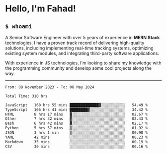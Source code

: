 <h1>Hello, I'm Fahad!</h1>

<h2><code>$ whoami</code></h2>

A Senior Software Engineer with over 5 years of experience in **MERN Stack** technologies. I have a proven track record of delivering high-quality solutions, including implementing real-time tracking systems, optimizing existing system modules, and integrating third-party software applications.

With experience in JS technologies, I'm looking to share my knowledge with the programming community and develop some cool projects along the way.

---

<!--START_SECTION:waka-->

```txt
From: 08 November 2023 - To: 08 May 2024

Total Time: 310 hrs

JavaScript   168 hrs 55 mins █████████████▓░░░░░░░░░░░   54.49 %
TypeScript   106 hrs 41 mins ████████▓░░░░░░░░░░░░░░░░   34.42 %
HTML         8 hrs 17 mins   ▓░░░░░░░░░░░░░░░░░░░░░░░░   02.67 %
Other        7 hrs 32 mins   ▓░░░░░░░░░░░░░░░░░░░░░░░░   02.43 %
Bash         6 hrs 42 mins   ▓░░░░░░░░░░░░░░░░░░░░░░░░   02.17 %
Python       5 hrs 57 mins   ▒░░░░░░░░░░░░░░░░░░░░░░░░   01.92 %
JSON         3 hrs 1 min     ▒░░░░░░░░░░░░░░░░░░░░░░░░   00.98 %
YAML         42 mins         ░░░░░░░░░░░░░░░░░░░░░░░░░   00.23 %
Markdown     35 mins         ░░░░░░░░░░░░░░░░░░░░░░░░░   00.19 %
CSV          30 mins         ░░░░░░░░░░░░░░░░░░░░░░░░░   00.16 %
```

<!--END_SECTION:waka-->

<!--
**heyFahad/heyFahad** is a ✨ _special_ ✨ repository because its `README.md` (this file) appears on your GitHub profile.

Here are some ideas to get you started:

- 🔭 I’m currently working on ...
- 🌱 I’m currently learning ...
- 👯 I’m looking to collaborate on ...
- 🤔 I’m looking for help with ...
- 💬 Ask me about ...
- 📫 How to reach me: ...
- 😄 Pronouns: ...
- ⚡ Fun fact: ...
-->
